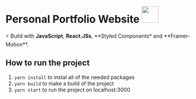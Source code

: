 # Personal Portfolio Website <img src="https://github.com/tonyhristov/tonyhristov-portfolio/blob/main/public/favicon.ico" width="45" height="45"/>

⚡ Build with **JavaScript**, **React.JSs**, **Styled Components\* and **Framer-Motion\*\*.

## How to run the project

1. `yarn install` to instal all of the needed packages
2. `yarn build` to make a build of the project
3. `yarn start` to run the project on localhost:3000
